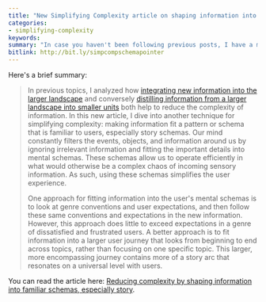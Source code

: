 ```yaml
---
title: "New Simplifying Complexity article on shaping information into familiar schemas, especially story"
categories:
- simplifying-complexity
keywords:
summary: "In case you haven't been following previous posts, I have a microsite called <a href='http://idratherbewriting.com/simplifying-complexity/'>Simplifying Complexity</a> where I'm exploring various approaches for making complex information more usable and consumable. This microsite contains longer, more in-depth articles following a specific theme. My latest addition to the site is a new article called 'Reducing complexity by shaping information into familiar schemas, especially story'."
bitlink: http://bit.ly/simpcompschemapointer
---
```


Here's a brief summary:

> In previous topics, I analyzed how [integrating new information into the larger landscape](http://idratherbewriting.com/simplifying-complexity/ensuring-information-harmony-in-the-larger-documentation-landscape.html) and conversely [distilling information from a larger landscape into smaller units](http://idratherbewriting.com/simplifying-complexity/reduction-layering-distillation.html) both help to reduce the complexity of information. In this new article, I dive into another technique for simplifying complexity: making information fit a pattern or schema that is familiar to users, especially story schemas. Our mind constantly filters the events, objects, and information around us by ignoring irrelevant information and fitting the important details into mental schemas. These schemas allow us to operate efficiently in what would otherwise be a complex chaos of incoming sensory information. As such, using these schemas simplifies the user experience.
>
> One approach for fitting information into the user's mental schemas is to look at genre conventions and user expectations, and then follow these same conventions and expectations in the new information. However, this approach does little to exceed expectations in a genre of dissatisfied and frustrated users. A better approach is to fit information into a larger user journey that looks from beginning to end across topics, rather than focusing on one specific topic. This larger, more encompassing journey contains more of a story arc that resonates on a universal level with users.

You can read the article here: [Reducing complexity by shaping information into familiar schemas, especially story](http://bit.ly/shapinginfoschemas).
